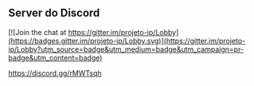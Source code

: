 ## Server do Discord ##

[![Join the chat at https://gitter.im/projeto-ip/Lobby](https://badges.gitter.im/projeto-ip/Lobby.svg)](https://gitter.im/projeto-ip/Lobby?utm_source=badge&utm_medium=badge&utm_campaign=pr-badge&utm_content=badge)

https://discord.gg/rMWTsqh